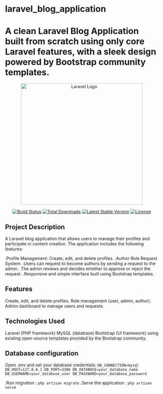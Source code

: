 # laravel_blog_application
A clean Laravel Blog Application built from scratch using only core Laravel features, with a sleek design powered by Bootstrap community templates.
=======
<p align="center"><a href="https://laravel.com" target="_blank"><img src="https://raw.githubusercontent.com/laravel/art/master/logo-lockup/5%20SVG/2%20CMYK/1%20Full%20Color/laravel-logolockup-cmyk-red.svg" width="400" alt="Laravel Logo"></a></p>

<p align="center">
<a href="https://github.com/laravel/framework/actions"><img src="https://github.com/laravel/framework/workflows/tests/badge.svg" alt="Build Status"></a>
<a href="https://packagist.org/packages/laravel/framework"><img src="https://img.shields.io/packagist/dt/laravel/framework" alt="Total Downloads"></a>
<a href="https://packagist.org/packages/laravel/framework"><img src="https://img.shields.io/packagist/v/laravel/framework" alt="Latest Stable Version"></a>
<a href="https://packagist.org/packages/laravel/framework"><img src="https://img.shields.io/packagist/l/laravel/framework" alt="License"></a>
</p>

## Project Description
A Laravel blog application that allows users to manage their profiles and participate in content creation. The application includes the following features:

.Profile Management: Create, edit, and delete profiles.
.Author Role Request System:
    .Users can request to become authors by sending a request to the admin.
    .The admin reviews and decides whether to approve or reject the request.
.Responsive and simple interface built using Bootstrap templates.

## Features
Create, edit, and delete profiles.
Role management (user, admin, author).
Admin dashboard to manage users and requests.

## Technologies Used
Laravel (PHP framework)
MySQL (database)
Bootstrap (UI framework) using existing open-source templates provided by the Bootstrap community.

## Database configuration 
Open .env and set your database credentials:
`DB_CONNECTION=mysql
DB_HOST=127.0.0.1
DB_PORT=3306
DB_DATABASE=your_database_name
DB_USERNAME=your_database_user
DB_PASSWORD=your_database_password`

.Run migration : `php artisan migrate`
.Serve the application : `php artisan serve`
